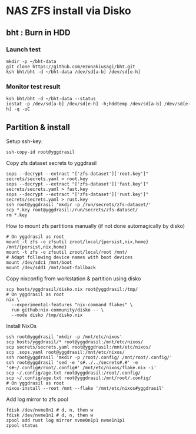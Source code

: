 # NAS ZFS install via Disko

## bht : Burn in HDD

### Launch test

```shell
mkdir -p ~/bht-data
git clone https://github.com/ezonakiusagi/bht.git
ksh bht/bht -d ~/bht-data /dev/sd[a-b] /dev/sd[e-h]
```

### Monitor test result
```shell
ksh bht/bht -d ~/bht-data --status
iostat -p /dev/sd[a-b] /dev/sd[e-h] -h;hddtemp /dev/sd[a-b] /dev/sd[e-h] -q -uC
```

## Partition & install

Setup ssh-key:
```shell
ssh-copy-id root@yggdrasil
```

Copy zfs dataset secrets to yggdrasil
```shell
sops --decrypt --extract "['zfs-dataset']['root.key']" secrets/secrets.yaml > root.key
sops --decrypt --extract "['zfs-dataset']['fast.key']" secrets/secrets.yaml > fast.key
sops --decrypt --extract "['zfs-dataset']['rust.key']" secrets/secrets.yaml > rust.key
ssh root@yggdrasil 'mkdir -p /run/secrets/zfs-dataset/'
scp *.key root@yggdrasil:/run/secrets/zfs-dataset/
rm *.key
```

How to mount zfs partitions manually (if not done automagically by disko)

```shell
# On yggdrasil as root
mount -t zfs -o zfsutil zroot/local/{persist,nix,home} /mnt/{persist,nix,home}
mount -t zfs -o zfsutil zroot/local/root /mnt/
# Adapt following device names with boot devices
mount /dev/sdc1 /mnt/boot
mount /dev/sdd1 /mnt/boot-fallback
```

Copy nixconfig from workstation & partition using disko

```shell
scp hosts/yggdrasil/disko.nix root@yggdrasil:/tmp/
# On yggdrasil as root
nix \
  --experimental-features "nix-command flakes" \
  run github:nix-community/disko -- \
  --mode disko /tmp/disko.nix
```

Install NixOs

```shell
ssh root@yggdrasil 'mkdir -p /mnt/etc/nixos'
scp hosts/yggdrasil/* root@yggdrasil:/mnt/etc/nixos/
scp secrets/secrets.yaml root@yggdrasil:/mnt/etc/nixos/
scp .sops.yaml root@yggdrasil:/mnt/etc/nixos/
ssh root@yggdrasil 'mkdir -p /root/.config/ /mnt/root/.config/'
ssh root@yggdrasil 'sed -e 's#../../secrets#.#' -e 's#~/.config#/root/.config#' /mnt/etc/nixos/flake.nix -i'
scp ~/.config/age.txt root@yggdrasil:/root/.config/
scp ~/.config/age.txt root@yggdrasil:/mnt/root/.config/
# On yggdrasil as root
nixos-install --root /mnt --flake '/mnt/etc/nixos#yggdrasil'
```

Add log mirror to zfs pool

```shell
fdisk /dev/nvme0n1 # d, n, then w
fdisk /dev/nvme1n1 # d, n, then w
zpool add rust log mirror nvme0n1p1 nvme1n1p1
zpool status
```
